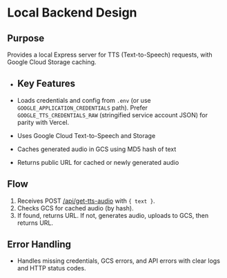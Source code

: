 # Local Backend Design

## Purpose

Provides a local Express server for TTS (Text-to-Speech) requests, with Google Cloud Storage caching.

- ## Key Features

- Loads credentials and config from `.env` (or use `GOOGLE_APPLICATION_CREDENTIALS` path). Prefer `GOOGLE_TTS_CREDENTIALS_RAW` (stringified service account JSON) for parity with Vercel.
- Uses Google Cloud Text-to-Speech and Storage
- Caches generated audio in GCS using MD5 hash of text
- Returns public URL for cached or newly generated audio

## Flow

1. Receives POST [/api/get-tts-audio](../../api/get-tts-audio.js) with `{ text }`.
2. Checks GCS for cached audio (by hash).
3. If found, returns URL. If not, generates audio, uploads to GCS, then returns URL.

## Error Handling

- Handles missing credentials, GCS errors, and API errors with clear logs and HTTP status codes.

